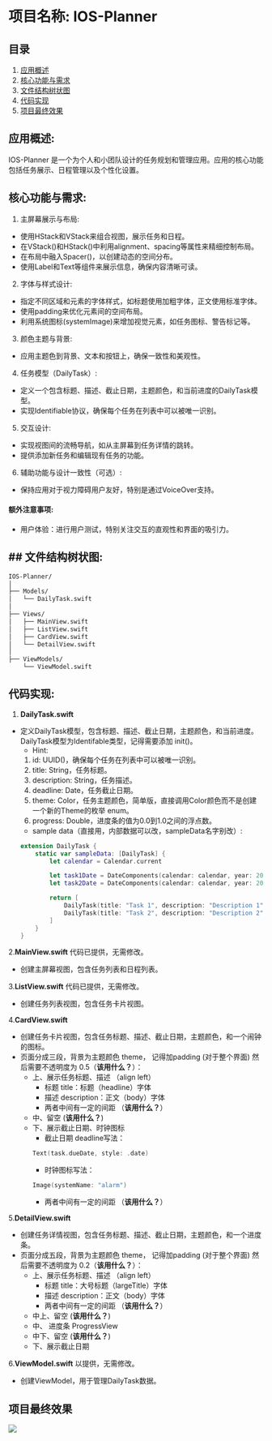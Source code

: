 # 项目名称: IOS-Planner

## 目录
1. [应用概述](#1)
2. [核心功能与需求](#2)
3. [文件结构树状图](#3)
4. [代码实现](#4)
5. [项目最终效果](#5)

## <span id="1">应用概述:</span>
IOS-Planner 是一个为个人和小团队设计的任务规划和管理应用。应用的核心功能包括任务展示、日程管理以及个性化设置。

## <span id="2">核心功能与需求:</span>

1. 主屏幕展示与布局:
- 使用HStack和VStack来组合视图，展示任务和日程。
- 在VStack()和HStack()中利用alignment、spacing等属性来精细控制布局。
- 在布局中融入Spacer()，以创建动态的空间分布。
- 使用Label和Text等组件来展示信息，确保内容清晰可读。

2. 字体与样式设计:
- 指定不同区域和元素的字体样式，如标题使用加粗字体，正文使用标准字体。
- 使用padding来优化元素间的空间布局。
- 利用系统图标(systemImage)来增加视觉元素，如任务图标、警告标记等。

3. 颜色主题与背景:
- 应用主题色到背景、文本和按钮上，确保一致性和美观性。

4. 任务模型（DailyTask）:
- 定义一个包含标题、描述、截止日期，主题颜色，和当前进度的DailyTask模型。
- 实现Identifiable协议，确保每个任务在列表中可以被唯一识别。

5. 交互设计:
- 实现视图间的流畅导航，如从主屏幕到任务详情的跳转。
- 提供添加新任务和编辑现有任务的功能。

6. 辅助功能与设计一致性（可选）:
- 保持应用对于视力障碍用户友好，特别是通过VoiceOver支持。

#### 额外注意事项:
- 用户体验：进行用户测试，特别关注交互的直观性和界面的吸引力。

## <span id="3">## 文件结构树状图:</span>
```markdown
IOS-Planner/
│
├── Models/
│   └── DailyTask.swift
│
├── Views/
│   ├── MainView.swift
│   ├── ListView.swift
│   ├── CardView.swift
│   └── DetailView.swift
│
├── ViewModels/
    └── ViewModel.swift
```

## <span id="4">代码实现:</span>
1. **DailyTask.swift**
- 定义DailyTask模型，包含标题、描述、截止日期，主题颜色，和当前进度。DailyTask模型为Identifable类型，记得需要添加 init()。
    - Hint: 
    1. id: UUID()，确保每个任务在列表中可以被唯一识别。
    2. title: String，任务标题。
    3. description: String，任务描述。
    4. deadline: Date，任务截止日期。
    5. theme: Color，任务主题颜色，简单版，直接调用Color颜色而不是创建一个新的Theme的枚举 enum。
    6. progress: Double，进度条的值为0.0到1.0之间的浮点数。 
    -  sample data（直接用，内部数据可以改，sampleData名字别改）:
    ```swift
    extension DailyTask {
        static var sampleData: [DailyTask] {
            let calendar = Calendar.current

            let task1Date = DateComponents(calendar: calendar, year: 2024, month: 1, day: 30).date ?? Date()
            let task2Date = DateComponents(calendar: calendar, year: 2022, month: 2, day: 1).date ?? Date()

            return [
                DailyTask(title: "Task 1", description: "Description 1", dueDate: task1Date, theme: .blue, progress: 0.9),
                DailyTask(title: "Task 2", description: "Description 2", dueDate: task2Date, theme: .green, progress: 0.5)
            ]
        }
    }
    ```

2.**MainView.swift** 代码已提供，无需修改。
- 创建主屏幕视图，包含任务列表和日程列表。

3.**ListView.swift** 代码已提供，无需修改。
- 创建任务列表视图，包含任务卡片视图。

4.**CardView.swift** 
- 创建任务卡片视图，包含任务标题、描述、截止日期，主题颜色，和一个闹钟的图标。
- 页面分成三段，背景为主题颜色 theme， 记得加padding (对于整个界面) 然后需要不透明度为 0.5（**该用什么？**）：
    - 上、展示任务标题、描述 （align left）
        - 标题 title：标题（headline）字体
        - 描述 description：正文（body）字体
        - 两者中间有一定的间距 （**该用什么？**）
    - 中、留空 (**该用什么？**)
    - 下、展示截止日期、时钟图标
        - 截止日期 deadline写法：
        ```swift
        Text(task.dueDate, style: .date)
        ```
        - 时钟图标写法：
        ```swift
        Image(systemName: "alarm")
        ```
        - 两者中间有一定的间距 （**该用什么？**）

5.**DetailView.swift**
- 创建任务详情视图，包含任务标题、描述、截止日期，主题颜色，和一个进度条。
- 页面分成五段，背景为主题颜色 theme， 记得加padding (对于整个界面) 然后需要不透明度为 0.2（**该用什么？**）：
    - 上、展示任务标题、描述 （align left）
        - 标题 title：大号标题（largeTitle）字体
        - 描述 description：正文（body）字体
        - 两者中间有一定的间距 （**该用什么？**）
    - 中上、留空 (**该用什么？**)
    - 中、 进度条 ProgressView
    - 中下、留空 (**该用什么？**)
    - 下、展示截止日期

6.**ViewModel.swift** 以提供，无需修改。
- 创建ViewModel，用于管理DailyTask数据。

## <span id="5">项目最终效果</span>
![](https://github.com/tangjiaoshou55/IOS-Planner/blob/main/final.gif)

